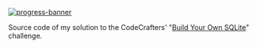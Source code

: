 [![progress-banner](https://app.codecrafters.io/progress/sqlite/f399034c-05cd-4b5b-bf05-e1072ecdae40)](https://app.codecrafters.io/users/EpocDotFr)

Source code of my solution to the CodeCrafters' "[Build Your Own SQLite](https://codecrafters.io/challenges/sqlite)"
challenge.